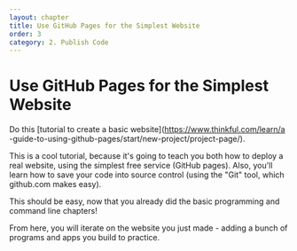 ```yaml
---
layout: chapter
title: Use GitHub Pages for the Simplest Website
order: 3
category: 2. Publish Code
---
```


#  Use GitHub Pages for the Simplest Website

Do this [tutorial to create a basic website](https://www.thinkful.com/learn/a
-guide-to-using-github-pages/start/new-project/project-page/).

This is a cool tutorial, because it's going to teach you both how to deploy a
real website, using the simplest free service (GitHub pages). Also, you'll
learn how to save your code into source control (using the "Git" tool, which
github.com makes easy).

This should be easy, now that you already did the basic programming and
command line chapters!

From here, you will iterate on the website you just made - adding a bunch of
programs and apps you build to practice.

